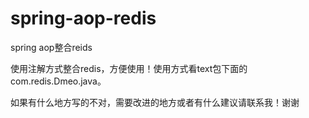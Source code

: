 # spring-aop-redis
spring aop整合reids

使用注解方式整合redis，方便使用！使用方式看text包下面的com.redis.Dmeo.java。

如果有什么地方写的不对，需要改进的地方或者有什么建议请联系我！谢谢
